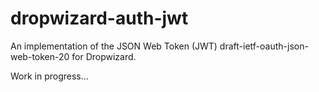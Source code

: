 dropwizard-auth-jwt
===================

An implementation of the JSON Web Token (JWT) draft-ietf-oauth-json-web-token-20 for Dropwizard.

Work in progress...
